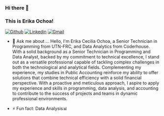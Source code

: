 ### Hi there 👋

### This is Erika Ochoa!

[![Github](https://img.shields.io/badge/-Github-000?style=flat&logo=Github&logoColor=white)](https://github.com/erikaceciliaochoa)
[![Linkedin](https://img.shields.io/badge/-LinkedIn-blue?style=flat&logo=Linkedin&logoColor=white)](https://www.linkedin.com/in/erika-ochoa-25a73820a/)
[![Gmail](https://img.shields.io/badge/-Gmail-c14438?style=flat&logo=Gmail&logoColor=white)](mailto:erikaceciliaochoa@gmail.com)

- 💬 Ask me about ...
Hello, I'm Erika Cecilia Ochoa, a Senior Technician in Programming from UTN-FRC, and Data Analytics from Coderhouse. With a solid background as a Senior Technician in Programming and Data Analyst, backed by my commitment to technical excellence, I stand out as a versatile professional capable of tackling complex challenges in both the technological and analytical fields. Complementing my experience, my studies in Public Accounting reinforce my ability to offer solutions that combine technical efficiency with a solid financial perspective. With a proactive and meticulous approach, I aspire to apply my experience and skills in programming, data analysis, and accounting to contribute to the success of projects and teams in dynamic professional environments. 

- ⚡ Fun fact: Data Analysis📊


<!--
<summary>
  <a href="https://github.com/erikaceciliaochoa"><img src="https://img.shields.io/badge/-Expand%20to%20know%20more-b03544?style=for-the-badge" /></a>
</summary>
<img width="50%" align="right" src="https://github-readme-stats.vercel.app/api?username=erikaceciliaochoa&show_icons=true&hide_border=true" />
**erikaceciliaochoa/erikaceciliaochoa** is a ✨ _special_ ✨ repository because its `README.md` (this file) appears on your GitHub profile.

Here are some ideas to get you started:

- 🔭 I’m currently working on ...
- 🌱 I’m currently learning ...
- 👯 I’m looking to collaborate on ...
- 🤔 I’m looking for help with ...
- 💬 Ask me about ...
- 📫 How to reach me: ...
- 😄 Pronouns: ...
- ⚡ Fun fact: ...
-->
